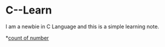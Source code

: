 # C--Learn
I am a newbie in C Language and this is a simple learning note.

*[count of number](https://github.com/LeonardJoey/C--Learn/blob/master/count%20of%20number)
